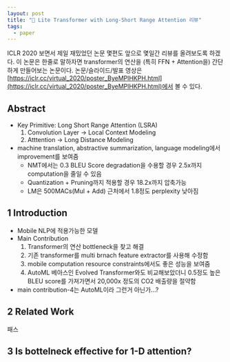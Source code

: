 ```yaml
---
layout: post
title: "📃 Lite Transformer with Long-Short Range Attention 리뷰"
tags:
  - paper
---
```


ICLR 2020 보면서 제일 재밌었던 논문 몇편도 앞으로 몇일간 리뷰를 올려보도록 하겠다. 이 논문은 한줄로 말하자면 transformer의 연산을 (특히 FFN + Attention을) 간단하게 만들어보는 논문이다. 논문/슬라이드/발표 영상은 [https://iclr.cc/virtual_2020/poster_ByeMPlHKPH.html](https://iclr.cc/virtual_2020/poster_ByeMPlHKPH.html)에서 볼 수 있다.

## Abstract

* Key Primitive: Long Short Range Attention (LSRA)
  1. Convolution Layer -> Local Context Modeling
  2. Atttention -> Long Distance Modeling
* machine translation, abstractive summarization, language modeling에서 improvement를 보여줌
  * NMT에서는 0.3 BLEU Score degradation을 수용할 경우 2.5x까지 computation을 줄일 수 있음
  * Quantization + Pruning까지 적용할 경우 18.2x까지 압축가능
  * LM은 500MACs(Mul + Add) 근처에서 1.8정도 perplexity 낮아짐

## 1 Introduction

* Mobile NLP에 적용가능한 모델
* Main Contribution
  1. Transformer의 연산 bottleneck을 찾고 해결
  2. 기존 transformer를 multi brnach feature extractor를 사용해 수정함
  3. mobile computation resource constraints에서도 좋은 성능을 보여줌
  4. AutoML 베아스인 Evolved Transformer와도 비교해보았더니 0.5정도 높은 BLEU score를 가져가면서 20,000x 정도의 CO2 배출량을 절약함
* main contribution-4는 AutoML이라 그런거 아닌가...?

## 2 Related Work

패스

## 3 Is bottelneck effective for 1-D attention?
